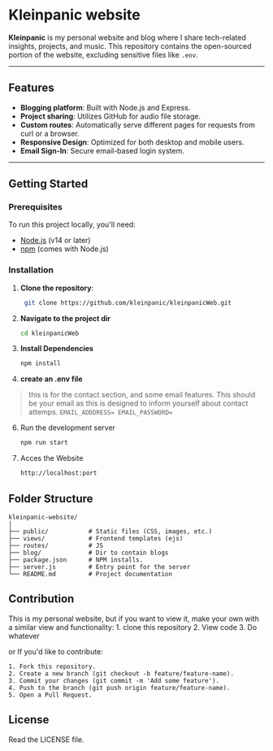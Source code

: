 # Kleinpanic website

**Kleinpanic** is my personal website and blog where I share tech-related insights, projects, and music. This repository contains the open-sourced portion of the website, excluding sensitive files like `.env`.

---

## Features

- **Blogging platform**: Built with Node.js and Express.
- **Project sharing**: Utilizes GitHub for audio file storage.
- **Custom routes**: Automatically serve different pages for requests from curl or a browser.
- **Responsive Design**: Optimized for both desktop and mobile users.
- **Email Sign-In**: Secure email-based login system.

---

## Getting Started

### Prerequisites

To run this project locally, you'll need:

- [Node.js](https://nodejs.org/en/) (v14 or later)
- [npm](https://www.npmjs.com/) (comes with Node.js)

### Installation

1. **Clone the repository**:
   ```bash
    git clone https://github.com/kleinpanic/kleinpanicWeb.git 
    ```
2. **Navigate to the project dir**
    ```bash
    cd kleinpanicWeb
    ```
3. **Install Dependencies**
    ```bash
    npm install 
    ```
4. **create an .env file**
> this is for the contact section, and some email features. This should be your email as this is designed to inform yourself about contact attemps.
    ```
    EMAIL_ADDDRESS=
    EMAIL_PASSWORD=
    ```
6. Run the development server
    ```bash
    npm run start
    ```
7. Acces the Website
    ```bash
    http://localhost:port
    ```
## Folder Structure

```plaintext
kleinpanic-website/
│
├── public/           # Static files (CSS, images, etc.)
├── views/            # Frontend templates (ejs)
├── routes/           # JS
├── blog/             # Dir to contain blogs
├── package.json      # NPM installs.
├── server.js         # Entry point for the server
└── README.md         # Project documentation
```

## Contribution

This is my personal website, but if you want to view it, make your own with a similar view and functionality:
    1. clone this repository 
    2. View code
    3. Do whatever 


or If you'd like to contribute:

    1. Fork this repository.
    2. Create a new branch (git checkout -b feature/feature-name).
    3. Commit your changes (git commit -m 'Add some feature').
    4. Push to the branch (git push origin feature/feature-name).
    5. Open a Pull Request.

## License 

Read the LICENSE file. 
